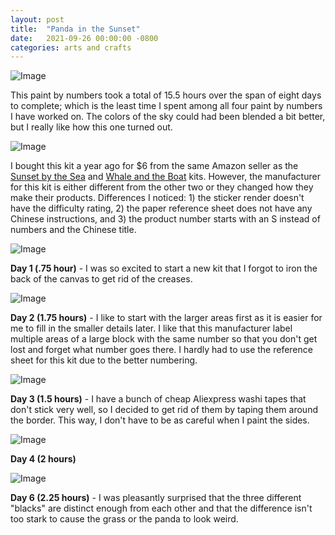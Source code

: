 ```yaml
---
layout: post
title:  "Panda in the Sunset"
date:   2021-09-26 00:00:00 -0800
categories: arts and crafts
---
```


![Image](https://i.imgur.com/bgQAwf4.jpg)

This paint by numbers took a total of 15.5 hours over the span of eight days to complete; which is the least time I spent among all four paint by numbers I have worked on. The colors of the sky could had been blended a bit better, but I really like how this one turned out.

![Image](https://i.imgur.com/uGYb5Rd.jpg)

I bought this kit a year ago for $6 from the same Amazon seller as the [Sunset by the Sea](https://ninagetsbored.wordpress.com/2021/09/19/paint-by-numbers-sunset-by-the-sea/) and [Whale and the Boat](https://ninagetsbored.wordpress.com/2020/11/18/paint-by-numbers-whale-and-the-boat/) kits. However, the manufacturer for this kit is either different from the other two or they changed how they make their products. Differences I noticed: 1) the sticker render doesn't have the difficulty rating, 2) the paper reference sheet does not have any Chinese instructions, and 3) the product number starts with an S instead of numbers and the Chinese title.

![Image](https://i.imgur.com/WPA8H2T.jpg)

**Day 1 (.75 hour)** - I was so excited to start a new kit that I forgot to iron the back of the canvas to get rid of the creases.

![Image](https://i.imgur.com/OhOJdrb.jpg)

**Day 2 (1.75 hours)** - I like to start with the larger areas first as it is easier for me to fill in the smaller details later. I like that this manufacturer label multiple areas of a large block with the same number so that you don't get lost and forget what number goes there. I hardly had to use the reference sheet for this kit due to the better numbering.

![Image](https://i.imgur.com/vQXNKwC.jpg)

**Day 3 (1.5 hours)** - I have a bunch of cheap Aliexpress washi tapes that don't stick very well, so I decided to get rid of them by taping them around the border. This way, I don't have to be as careful when I paint the sides.

![Image](https://i.imgur.com/h2kupJF.jpg)

**Day 4 (2 hours)**

![Image](https://i.imgur.com/MuP15S0.jpg)

**Day 6 (2.25 hours)** - I was pleasantly surprised that the three different "blacks" are distinct enough from each other and that the difference isn't too stark to cause the grass or the panda to look weird.
